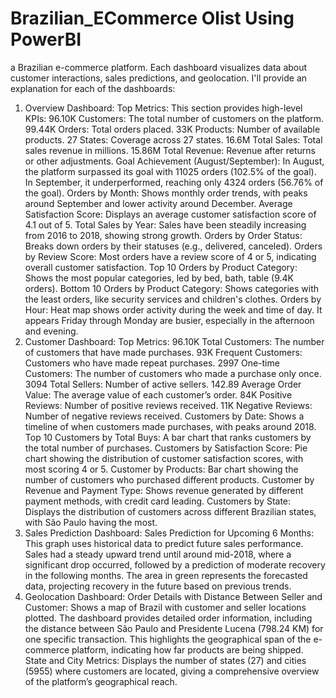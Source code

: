 # Brazilian_ECommerce Olist Using PowerBI

a Brazilian e-commerce platform. Each dashboard visualizes data about customer interactions, sales predictions, and geolocation. I'll provide an explanation for each of the dashboards:



1. Overview Dashboard:
Top Metrics: This section provides high-level KPIs:
96.10K Customers: The total number of customers on the platform.
99.44K Orders: Total orders placed.
33K Products: Number of available products.
27 States: Coverage across 27 states.
16.6M Total Sales: Total sales revenue in millions.
15.86M Total Revenue: Revenue after returns or other adjustments.
Goal Achievement (August/September):
In August, the platform surpassed its goal with 11025 orders (102.5% of the goal).
In September, it underperformed, reaching only 4324 orders (56.76% of the goal).
Orders by Month: Shows monthly order trends, with peaks around September and lower activity around December.
Average Satisfaction Score: Displays an average customer satisfaction score of 4.1 out of 5.
Total Sales by Year: Sales have been steadily increasing from 2016 to 2018, showing strong growth.
Orders by Order Status: Breaks down orders by their statuses (e.g., delivered, canceled).
Orders by Review Score: Most orders have a review score of 4 or 5, indicating overall customer satisfaction.
Top 10 Orders by Product Category: Shows the most popular categories, led by bed, bath, table (9.4K orders).
Bottom 10 Orders by Product Category: Shows categories with the least orders, like security services and children's clothes.
Orders by Hour: Heat map shows order activity during the week and time of day. It appears Friday through Monday are busier, especially in the afternoon and evening.
2. Customer Dashboard:
Top Metrics:
96.10K Total Customers: The number of customers that have made purchases.
93K Frequent Customers: Customers who have made repeat purchases.
2997 One-time Customers: The number of customers who made a purchase only once.
3094 Total Sellers: Number of active sellers.
142.89 Average Order Value: The average value of each customer’s order.
84K Positive Reviews: Number of positive reviews received.
11K Negative Reviews: Number of negative reviews received.
Customers by Date: Shows a timeline of when customers made purchases, with peaks around 2018.
Top 10 Customers by Total Buys: A bar chart that ranks customers by the total number of purchases.
Customers by Satisfaction Score: Pie chart showing the distribution of customer satisfaction scores, with most scoring 4 or 5.
Customer by Products: Bar chart showing the number of customers who purchased different products.
Customer by Revenue and Payment Type: Shows revenue generated by different payment methods, with credit card leading.
Customers by State: Displays the distribution of customers across different Brazilian states, with São Paulo having the most.
3. Sales Prediction Dashboard:
Sales Prediction for Upcoming 6 Months: This graph uses historical data to predict future sales performance. Sales had a steady upward trend until around mid-2018, where a significant drop occurred, followed by a prediction of moderate recovery in the following months.
The area in green represents the forecasted data, projecting recovery in the future based on previous trends.
4. Geolocation Dashboard:
Order Details with Distance Between Seller and Customer:
Shows a map of Brazil with customer and seller locations plotted.
The dashboard provides detailed order information, including the distance between São Paulo and Presidente Lucena (798.24 KM) for one specific transaction. This highlights the geographical span of the e-commerce platform, indicating how far products are being shipped.
State and City Metrics:
Displays the number of states (27) and cities (5955) where customers are located, giving a comprehensive overview of the platform’s geographical reach.
